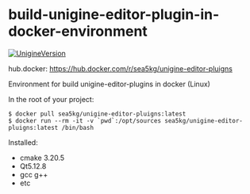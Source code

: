 # build-unigine-editor-plugin-in-docker-environment

[![UnigineVersion](https://img.shields.io/badge/Unigine-2.17-yellow.svg)](https://developer.unigine.com/en/docs/2.17/)

hub.docker: https://hub.docker.com/r/sea5kg/unigine-editor-pluigns

Environment for build unigine-editor-plugins in docker (Linux)


In the root of your project:

```
$ docker pull sea5kg/unigine-editor-pluigns:latest
$ docker run --rm -it -v `pwd`:/opt/sources sea5kg/unigine-editor-pluigns:latest /bin/bash
```

Installed:
 - cmake 3.20.5
 - Qt5.12.8
 - gcc g++
 - etc
